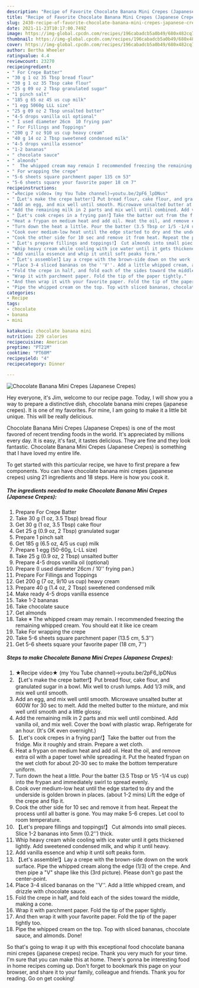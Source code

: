 ```yaml
---
description: "Recipe of Favorite Chocolate Banana Mini Crepes (Japanese Crepes)"
title: "Recipe of Favorite Chocolate Banana Mini Crepes (Japanese Crepes)"
slug: 2430-recipe-of-favorite-chocolate-banana-mini-crepes-japanese-crepes
date: 2021-11-23T10:17:00.749Z
image: https://img-global.cpcdn.com/recipes/196cabadcb5a0b49/680x482cq70/chocolate-banana-mini-crepes-japanese-crepes-recipe-main-photo.jpg
thumbnail: https://img-global.cpcdn.com/recipes/196cabadcb5a0b49/680x482cq70/chocolate-banana-mini-crepes-japanese-crepes-recipe-main-photo.jpg
cover: https://img-global.cpcdn.com/recipes/196cabadcb5a0b49/680x482cq70/chocolate-banana-mini-crepes-japanese-crepes-recipe-main-photo.jpg
author: Bertha Wheeler
ratingvalue: 4.4
reviewcount: 23270
recipeingredient:
- " For Crepe Batter"
- "30 g 1 oz 35 Tbsp bread flour"
- "30 g 1 oz 35 Tbsp cake flour"
- "25 g 09 oz 2 Tbsp granulated sugar"
- "1 pinch salt"
- "185 g 65 oz 45 us cup milk"
- "1 egg 5060g LLL size"
- "25 g 09 oz 2 Tbsp unsalted butter"
- "4-5 drops vanilla oil optional"
- " I used diameter 26cm  10 frying pan"
- " For Fillings and Toppings"
- "200 g 7 oz 910 us cup heavy cream"
- "40 g 14 oz 2 Tbsp sweetened condensed milk"
- "4-5 drops vanilla essence"
- "1-2 bananas"
- " chocolate sauce"
- " almonds"
- "  The whipped cream may remain I recommended freezing the remaining whipped cream You should eat it like ice cream"
- " For wrapping the crepe"
- "5-6 sheets square parchment paper 135 cm 53"
- "5-6 sheets square your favorite paper 18 cm 7"
recipeinstructions:
- "★Recipe video★ (my You Tube channel)→youtu.be/2pF6_lpDNus"
- "【Let's make the crepe batter!】Put bread flour, cake flour, and granulated sugar in a bowl. Mix well to crush lumps. Add 1/3 milk, and mix well until smooth."
- "Add an egg, and mix well until smooth. Microwave unsalted butter at 600W for 30 sec to melt. Add the melted butter to the mixture, and mix well until smooth and a little glossy."
- "Add the remaining milk in 2 parts and mix well until combined. Add vanilla oil, and mix well. Cover the bowl with plastic wrap. Refrigerate for an hour. (It's OK even overnight.)"
- "【Let's cook crepes in a frying pan!】Take the batter out from the fridge. Mix it roughly and strain. Prepare a wet cloth."
- "Heat a frypan on medium heat and add oil. Heat the oil, and remove extra oil with a paper towel while spreading it. Put the heated frypan on the wet cloth for about 20-30 sec to make the bottom temperature uniform."
- "Turn down the heat a little. Pour the batter (3.5 Tbsp or 1/5 -1/4 us cup) into the frypan and immediately swirl to spread evenly."
- "Cook over medium-low heat until the edge started to dry and the underside is golden brown in places. (about 1-2 mins) Lift the edge of the crepe and flip it."
- "Cook the other side for 10 sec and remove it from heat. Repeat the process until all batter is gone. You may make 5-6 crepes. Let cool to room temperature."
- "【Let's prepare fillings and toppings!】 Cut almonds into small pieces. Slice 1-2 bananas into 5mm (0.2'') thick."
- "Whip heavy cream while cooling with ice water until it gets thickened lightly. Add sweetened condensed milk, and whip it until heavy."
- "Add vanilla essence and whip it until soft peaks form."
- "【Let's assemble!】Lay a crepe with the brown-side down on the work surface. Pipe the whipped cream along the edge (1/3) of the crepe. And then pipe a "V" shape like this (3rd picture). Please don't go past the center-point."
- "Place 3-4 sliced bananas on the ''V''. Add a little whipped cream, and drizzle with chocolate sauce."
- "Fold the crepe in half, and fold each of the sides toward the middle, making a cone."
- "Wrap it with parchment paper. Fold the tip of the paper tightly."
- "And then wrap it with your favorite paper. Fold the tip of the paper tightly too."
- "Pipe the whipped cream on the top. Top with sliced bananas, chocolate sauce, and almonds. Done!"
categories:
- Recipe
tags:
- chocolate
- banana
- mini

katakunci: chocolate banana mini 
nutrition: 229 calories
recipecuisine: American
preptime: "PT21M"
cooktime: "PT60M"
recipeyield: "4"
recipecategory: Dinner

---
```



![Chocolate Banana Mini Crepes (Japanese Crepes)](https://img-global.cpcdn.com/recipes/196cabadcb5a0b49/680x482cq70/chocolate-banana-mini-crepes-japanese-crepes-recipe-main-photo.jpg)

Hey everyone, it's Jim, welcome to our recipe page. Today, I will show you a way to prepare a distinctive dish, chocolate banana mini crepes (japanese crepes). It is one of my favorites. For mine, I am going to make it a little bit unique. This will be really delicious.



Chocolate Banana Mini Crepes (Japanese Crepes) is one of the most favored of recent trending foods in the world. It's appreciated by millions every day. It is easy, it's fast, it tastes delicious. They are fine and they look fantastic. Chocolate Banana Mini Crepes (Japanese Crepes) is something that I have loved my entire life.


To get started with this particular recipe, we have to first prepare a few components. You can have chocolate banana mini crepes (japanese crepes) using 21 ingredients and 18 steps. Here is how you cook it.

<!--inarticleads1-->

##### The ingredients needed to make Chocolate Banana Mini Crepes (Japanese Crepes):

1. Prepare  For Crepe Batter
1. Take 30 g (1 oz, 3.5 Tbsp) bread flour
1. Get 30 g (1 oz, 3.5 Tbsp) cake flour
1. Get 25 g (0.9 oz, 2 Tbsp) granulated sugar
1. Prepare 1 pinch salt
1. Get 185 g (6.5 oz, 4/5 us cup) milk
1. Prepare 1 egg (50-60g, L-LL size)
1. Take 25 g (0.9 oz, 2 Tbsp) unsalted butter
1. Prepare 4-5 drops vanilla oil (optional)
1. Prepare  (I used diameter 26cm / 10'' frying pan.)
1. Prepare  For Fillings and Toppings
1. Get 200 g (7 oz, 9/10 us cup) heavy cream
1. Prepare 40 g (1.4 oz, 2 Tbsp) sweetened condensed milk
1. Make ready 4-5 drops vanilla essence
1. Take 1-2 bananas
1. Take  chocolate sauce
1. Get  almonds
1. Take  ※ The whipped cream may remain. I recommended freezing the remaining whipped cream. You should eat it like ice cream
1. Take  For wrapping the crepe
1. Take 5-6 sheets square parchment paper (13.5 cm, 5.3'')
1. Get 5-6 sheets square your favorite paper (18 cm, 7'')




<!--inarticleads2-->

##### Steps to make Chocolate Banana Mini Crepes (Japanese Crepes):

1. ★Recipe video★ (my You Tube channel)→youtu.be/2pF6_lpDNus
1. 【Let's make the crepe batter!】Put bread flour, cake flour, and granulated sugar in a bowl. Mix well to crush lumps. Add 1/3 milk, and mix well until smooth.
1. Add an egg, and mix well until smooth. Microwave unsalted butter at 600W for 30 sec to melt. Add the melted butter to the mixture, and mix well until smooth and a little glossy.
1. Add the remaining milk in 2 parts and mix well until combined. Add vanilla oil, and mix well. Cover the bowl with plastic wrap. Refrigerate for an hour. (It's OK even overnight.)
1. 【Let's cook crepes in a frying pan!】Take the batter out from the fridge. Mix it roughly and strain. Prepare a wet cloth.
1. Heat a frypan on medium heat and add oil. Heat the oil, and remove extra oil with a paper towel while spreading it. Put the heated frypan on the wet cloth for about 20-30 sec to make the bottom temperature uniform.
1. Turn down the heat a little. Pour the batter (3.5 Tbsp or 1/5 -1/4 us cup) into the frypan and immediately swirl to spread evenly.
1. Cook over medium-low heat until the edge started to dry and the underside is golden brown in places. (about 1-2 mins) Lift the edge of the crepe and flip it.
1. Cook the other side for 10 sec and remove it from heat. Repeat the process until all batter is gone. You may make 5-6 crepes. Let cool to room temperature.
1. 【Let's prepare fillings and toppings!】 Cut almonds into small pieces. Slice 1-2 bananas into 5mm (0.2'') thick.
1. Whip heavy cream while cooling with ice water until it gets thickened lightly. Add sweetened condensed milk, and whip it until heavy.
1. Add vanilla essence and whip it until soft peaks form.
1. 【Let's assemble!】Lay a crepe with the brown-side down on the work surface. Pipe the whipped cream along the edge (1/3) of the crepe. And then pipe a "V" shape like this (3rd picture). Please don't go past the center-point.
1. Place 3-4 sliced bananas on the ''V''. Add a little whipped cream, and drizzle with chocolate sauce.
1. Fold the crepe in half, and fold each of the sides toward the middle, making a cone.
1. Wrap it with parchment paper. Fold the tip of the paper tightly.
1. And then wrap it with your favorite paper. Fold the tip of the paper tightly too.
1. Pipe the whipped cream on the top. Top with sliced bananas, chocolate sauce, and almonds. Done!




So that's going to wrap it up with this exceptional food chocolate banana mini crepes (japanese crepes) recipe. Thank you very much for your time. I'm sure that you can make this at home. There's gonna be interesting food in home recipes coming up. Don't forget to bookmark this page on your browser, and share it to your family, colleague and friends. Thank you for reading. Go on get cooking!
